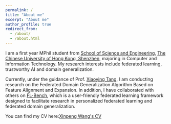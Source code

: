```yaml
---
permalink: /
title: "About me"
excerpt: "About me"
author_profile: true
redirect_from: 
  - /about/
  - /about.html
---
```


I am a first year MPhil student from [School of Science and Engineering](https://sse.cuhk.edu.cn/en), [The Chinese University of Hong Kong, Shenzhen](https://www.cuhk.edu.cn/en), majoring in Computer and Information Technology. My research interests include federated learning, trustworthy AI and domain generalization.

Currently, under the guidance of Prof. [Xiaoying Tang](https://sse.cuhk.edu.cn/en/faculty/tangxiaoying), I am conducting research on the Federated Domain Generalization Algorithm Based on Feature Alignment and Expansion. In addition, I have collaborated with others on [FL-Bench](https://github.com/KarhouTam/FL-bench), which is a user-friendly federated learning framework designed to facilitate research in personalized federated learning and federated domain generalization.

You can find my CV here:[Xinpeng Wang's CV](/files/CV.pdf) 

